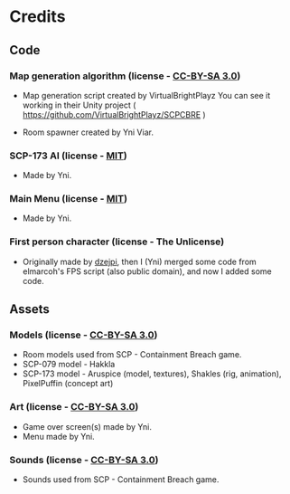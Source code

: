 # Credits
## Code
### Map generation algorithm (license - [CC-BY-SA 3.0](/LICENSE.CCBYSA3))

- Map generation script created by VirtualBrightPlayz
You can see it working in their Unity project ( https://github.com/VirtualBrightPlayz/SCPCBRE )

- Room spawner created by Yni Viar.

### SCP-173 AI (license - [MIT](/LICENSE.MIT))
- Made by Yni.

### Main Menu (license - [MIT](/LICENSE.MIT))
- Made by Yni.

### First person character (license - The Unlicense)
- Originally made by [dzejpi](https://github.com/dzejpi/godot-3d-base-project), then I (Yni) merged some code from elmarcoh's FPS script (also public domain),
 and now I added some code.

## Assets
### Models (license - [CC-BY-SA 3.0](/LICENSE.CCBYSA3))
- Room models used from SCP - Containment Breach game.
- SCP-079 model - Hakkla
- SCP-173 model - Aruspice (model, textures), Shakles (rig, animation), PixelPuffin (concept art)

### Art (license - [CC-BY-SA 3.0](/LICENSE.CCBYSA3))
- Game over screen(s) made by Yni.
- Menu made by Yni.

### Sounds (license - [CC-BY-SA 3.0](/LICENSE.CCBYSA3))
- Sounds used from SCP - Containment Breach game.